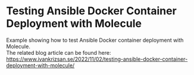 # Testing Ansible Docker Container Deployment with Molecule

Example showing how to test Ansible Docker container deployment with Molecule.<br/>
The related blog article can be found here: https://www.ivankrizsan.se/2022/11/02/testing-ansible-docker-container-deployment-with-molecule/
